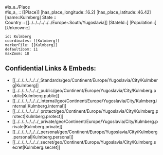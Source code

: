 ﻿---
location: [46.42,16.2] 
mapzoom: [7,12] 
mapmarker: city 
type: City
tags:
- geo/City


SpocWebEntityId: 31690
isDeleted: false
confidential: public

---
#is_a_/Place  
#is_a_ :: [[Place]] 
[has_place_longitude::16.2] 
[has_place_latitude::46.42] 
[name::Kulmberg] 
State ::  
Country :: [[../../../../../../Europe~South/Yugoslavia]] 
[StateId::] 
[Population::] 
[Unknown::] 


```leaflet
id: Kulmberg
coordinates: [[Kulmberg]] 
markerFile: [[Kulmberg]] 
defaultZoom: 11 
maxZoom: 18
```


## Confidential Links & Embeds: 
- [[../../../../../../_Standards/geo/Continent/Europe/Yugoslavia/City/Kulmberg|Kulmberg]] 
- [[../../../../../../_public/geo/Continent/Europe/Yugoslavia/City/Kulmberg.public|Kulmberg.public]] 
- [[../../../../../../_internal/geo/Continent/Europe/Yugoslavia/City/Kulmberg.internal|Kulmberg.internal]] 
- [[../../../../../../_protect/geo/Continent/Europe/Yugoslavia/City/Kulmberg.protect|Kulmberg.protect]] 
- [[../../../../../../_private/geo/Continent/Europe/Yugoslavia/City/Kulmberg.private|Kulmberg.private]] 
- [[../../../../../../_personal/geo/Continent/Europe/Yugoslavia/City/Kulmberg.personal|Kulmberg.personal]] 
- [[../../../../../../_secret/geo/Continent/Europe/Yugoslavia/City/Kulmberg.secret|Kulmberg.secret]] 

